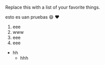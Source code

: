 Replace this with a list of your favorite things.

esto es uan pruebas :smile: :heart:

1. eee
2. www
3. eee
4. eee

* hh
  - hhh
